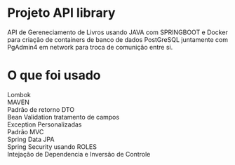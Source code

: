 # Projeto API library

API de Gereneciamento de Livros usando JAVA com SPRINGBOOT e Docker para criação de containers de banco de dados PostGreSQL juntamente com PgAdmin4 em network para troca de
comunição entre si.

# O que foi usado
Lombok<br>
MAVEN<br>
Padrão de retorno DTO<br>
Bean Validation tratamento de campos<br>
Exception Personalizadas<br>
Padrão MVC<br>
Spring Data JPA<br>
Spring Security usando ROLES<br>
Intejação de Dependencia e Inversão de Controle<br>
